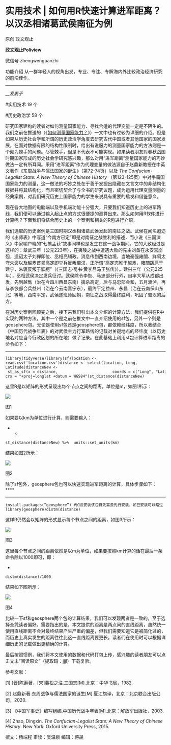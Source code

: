 

#  实用技术 | 如何用R快速计算进军距离？以汉丞相诸葛武侯南征为例

原创 政文观止 

**政文观止Poliview** 

微信号 zhengwenguanzhi

功能介绍 从一群年轻人的视角出发，专业、专注、专解海内外比较政治经济研究的前沿佳作。

____

___发表于_


#实用技术 19 个

#历史政治学 58 个

研究国家建构的读者对如何测量国家能力、寻找合适的代理变量一定是不陌生的。我们之前在推送的（《[如何测量国家能力？](http://mp.weixin.qq.com/s?__biz=MzI5ODY0MTQ1OA==&mid=2247489485&idx=1&sn=72cc0c938a0ba41c26aec76ee2b28a88&chksm=eca3e690dbd46f860f6ccd34857dd8756ee95e609329a8a2c31a400fb864de74a73b1287afef&scene=21#wechat_redirect)》）一文中也有过较为详细的介绍。但是如果从历史社会学和所谓的历史政治学角度去研究古代中国或者其他国家的国家发展，在面对数据有限的结构性限制时，给出有说服力的测量国家能力的方法则是一个颇为棘手的问题。尽管棘手，但是不代表不可能实现。如果读者朋友对春秋战国时期国家形成的历史社会学研究感兴趣，那么对用“进军距离”测量国家能力的巧妙做法一定有所耳闻。采用“进军距离”作为代理变量的做法源自于赵鼎新教授在中英文著作《东周战争与儒法国家的诞生》（第72-74页）以及
_The Confucian-Legalist State: A New Theory of Chinese History_
（第123-125页）中对争霸国国家能力的测量，这一做法的巧妙之处在于善于发掘出隐藏在文言文中的非结构化数据并将其结构化，而且密切契合了与全书的研究议题，成为运用代理变量测量的经典案例，对我们研究历史上国家能力的学生来说具有重要的启发和借鉴意义。

  

现在各大地图的电脑端以及手机端功能十分强大，只要我们知道历史上的进军路线，我们便可以通过输入起止点的方式很便捷的测算出来。那么如何用R软件进行计算呢？下面我们将结合历史上的一个案例和相关的R包进行介绍。

我们选取的历史案例是三国时期汉丞相诸葛武侯发起的南征之战。武侯在闻名遐迩的《出师表》中写道“今南方已定”即是对南征之战胜利的描述，而小说《三国演义》中家喻户晓的“七擒孟获”故事同样也是发生在这一战争期间。它的大致经过是这样的：章武三年（公元223年），在夷陵之战中遭遇大败的先主刘备在永安宫崩殂，遗诏太子刘禅即位、丞相亮辅政。消息传到西南边境，当地豪强雍闓、牂牁太守朱褒以及越雋首领高定即举兵反叛蜀汉，正所谓“高定恣睢于越雋，雍闓跋扈于建宁，朱褒反叛于牂牁”（《三国志·蜀书·黄李吕马王张传》）。建兴三年（公元225年），丞相武侯决定发兵征讨。武侯除令李恢、马忠部分行外，自率大军从成都出发，先到越雋（治在今四川西昌东南）擒杀高定，后与马忠部会和，五月渡泸，再与李恢部合兵益州（治在今云南晋宁东），最终平定益州、永昌（治在云南保山东北）等地，西南平定，武侯遂班师回朝，南征之战取得最终胜利，巩固了蜀汉的后方。

  

在对历史案例回顾完之后，接下来我们引出本文介绍的计算方法，我们提供在R中实现的两种方法，其中一个是之前在推文中一直介绍使用的sf包，另外一个则是geosphere包。无论是使用sf包还是geosphere包，都依赖经纬度，所以我结合《中国历代战争年表》的对武侯主力行军路线的记载对关键地点的经纬度（以历史地名对应当今行政区划的所在地）做了记录。在此基础上利用sf包计算进军距离的命令如下：

  *   *   *   *   *   *   *   * 

    
    
    library(tidyverse)library(sf)location <- read.csv('location.csv')distance <- select(location, Long, Latitude)distanceNew <- st_as_sf(x = distance,                        coords = c("Long", "Latitude"),                        crs = "+proj=longlat +datum = WGS84")st_distance(distanceNew)

这里R是以矩阵的形式呈现出每个节点之间的距离，单位是m，如图1所示：  

![](/images/112/2.png)

图1

  

如果要以km为单位进行计算，则需要输入：  

  *   * 

    
    
    st_distance(distanceNew) %>%  units::set_units(km)

结果如图2所示：

![](/images/112/3.png)

图2  

  

除了sf包外，geosphere包也可以快速实现进军距离的计算，具体步骤如下： ****

  *   *   * 

    
    
    install.packages(“geosphere”) #如没安装该包首先需要先行安装，如已安装可以略过 library(geosphere)distm(distance)

这样R仍然会以矩阵的形式显示每个节点之间的距离，如图3所示：

![](/images/112/4.png)

图3

  

这里每个节点之间的距离依然是以m为单位，如果要按照km计算的话在最后一条命令除以1000即可，即：

  * 

    
    
    distm(distance)/1000

  

结果如下图所示：

![](/images/112/5.png)

图4

  

比较一下sf和geosphere两个包的计算结果，我们可以发现两者是一致的，至于选择全凭读者偏好。需要指出的是，本文提供的距离是两点间的直线距离，虽然统一使用直线距离不会对最终结果产生严重的偏差，但我们需要知道它是被简化过的，而历史上真实发生的距离往往比这一直线距离要更长，读者们在使用时可以根据详细历史的记载做出更精确的计算。  

最后按照惯例，我们将本文使用的数据和代码打包上传，感兴趣的读者朋友可以点击文末“阅读原文”（提取码：jjjl）下载复验。

  

参考文献：

[1] [晋]陈寿著、[宋]裴松之注.三国志[M].北京：中华书局，1982.

[2] 赵鼎新著.东周战争与儒法国家的诞生[M].夏江旗译，北京：北京联合出版公司，2020.

[3] 《中国军事史》编写组编.中国历代战争年表[M].北京：解放军出版社，2003.

[4] Zhao, Dingxin. _The Confucian-Legalist State: A New Theory of Chinese
History_. New York: Oxford University Press, 2015.  

撰文：杨端程 审读：吴温泉 编辑：蒋晟  

  

  

